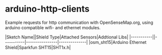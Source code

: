 # arduino-http-clients
Example requests for http communication with OpenSenseMap.org, using arduino compatible wifi- and ethernet modules.

|Sketch Name||Shield Type|Attached Sensors|Addtional Libs|
|-----------||-----------|----------------|--------------|
|osm_sht15|Arduino Ethernet Shield|Sparkfun SHT15|SHT1x.h|